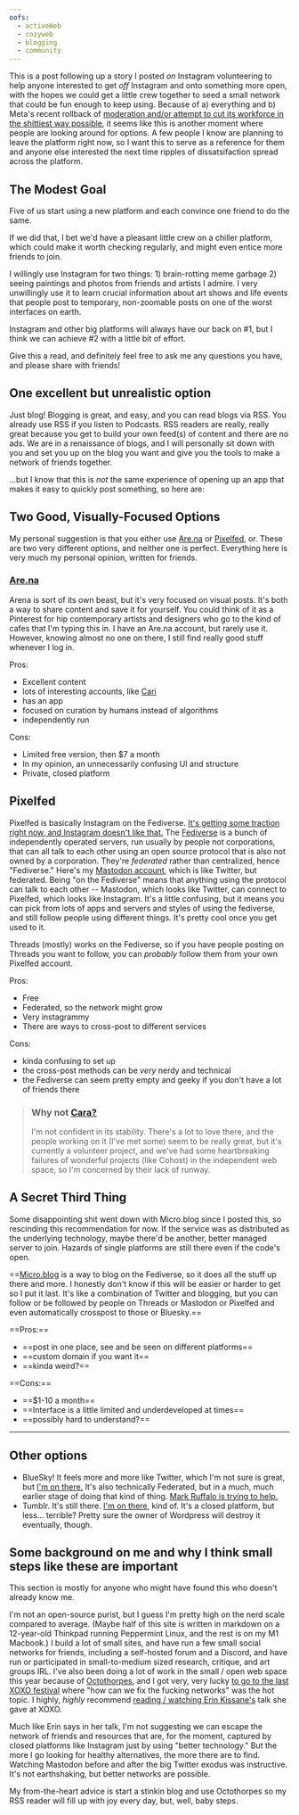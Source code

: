 ```yaml
---
oofs:
  - activeWeb
  - cozyweb
  - blogging
  - community
---
```

This is a post following up a story I posted *on* Instagram volunteering to help anyone interested to get *off* Instagram and onto something more open, with the hopes we could get a little crew together to seed a small network that could be fun enough to keep using. Because of a) everything and b) Meta's recent rollback of [moderation and/or attempt to cut its workforce in the shittiest way possible](https://bsky.app/profile/utopia-defer.red/post/3lfpzprwaic2v),  it seems like this is another moment where people are looking around for options. A few people I know are planning to leave the platform right now, so I want this to serve as a reference for them and anyone else interested the next time ripples of dissatsifaction spread across the platform.

## The Modest Goal

Five of us start using a new platform and each convince one friend to do the same.

If we did that, I bet we'd have a pleasant little crew on a chiller platform, which could make it worth checking regularly, and might even entice more friends to join. 

I willingly use Instagram for two things: 1) brain-rotting meme garbage 2) seeing paintings and photos from friends and artists I admire. I very unwillingly use it to learn crucial information about art shows and life events that people post to temporary, non-zoomable posts on one of the worst interfaces on earth.

Instagram and other big platforms will always have our back on #1, but I think we can achieve #2 with a little bit of effort. 

Give this a read, and definitely feel free to ask me any questions you have, and please share with friends!

## One excellent but unrealistic option

Just blog! Blogging is great, and easy, and you can read blogs via RSS. You already use RSS if you listen to Podcasts. RSS readers are really, really great because you get to build your own feed(s) of content and there are no ads. We are in a renaissance of blogs, and I will personally sit down with you and set you up on the blog you want and give you the tools to make a network of friends together.

...but I know that this is _not_ the same experience of opening up an app that makes it easy to quickly post something, so here are:

## Two Good, Visually-Focused Options

My personal suggestion is that you either use  [Are.na](https://www.are.na/) or [Pixelfed](https://pixelfed.org/), or. These are two very different options, and neither one is perfect. Everything here is very much my personal opinion, written for friends. 

### [Are.na](https://www.are.na/)

Arena is sort of its own beast, but it's very focused on visual posts. It's both a way to share content and save it for yourself. You could think of it as a Pinterest for hip contemporary artists and designers who go to the kind of cafes that I'm typing this in. I have an Are.na account, but rarely use it. However, knowing almost no one on there, I still find really good stuff whenever I log in.

Pros: 
- Excellent content
 - lots of interesting accounts, like [Cari](https://cari.institute/)
 - has an app
 - focused on curation by humans instead of algorithms
 - independently run

Cons:
- Limited free version, then $7 a month
- In my opinion, an unnecessarily confusing UI and structure
- Private, closed platform

## Pixelfed

Pixelfed is basically Instagram on the Fediverse. [It's getting some traction right now, and Instagram doesn't like that.](https://www.404media.co/meta-is-blocking-links-to-decentralized-instagram-competitor-pixelfed/) The [Fediverse](https://buffer.com/resources/fediverse-beginners-guide/) is a bunch of independently operated servers, run usually by people not corporations, that can all talk to each other using an open source protocol that is also not owned by a corporation. They're *federated* rather than centralized, hence "Fediverse." Here's my [Mastodon account](https://xoxo.zone/@nim), which is like Twitter, but federated.  Being "on the Fediverse" means that anything using the protocol can talk to each other --  Mastodon, which looks like Twitter, can connect to Pixelfed, which looks like Instagram. It's a little confusing, but it means you can pick from lots of apps and servers and styles of using the fediverse, and still follow people using different things. It's pretty cool once you get used to it.


Threads (mostly) works on the Fediverse, so if you have people posting on Threads you want to follow, you can *probably* follow them from your own Pixelfed account.

Pros:
- Free
- Federated, so the network might grow
- Very instagrammy
- There are ways to cross-post to different services

Cons:
- kinda confusing to set up
- the cross-post methods can be *very* nerdy and technical
- the Fediverse can seem pretty empty and geeky if you don't have a lot of friends there


> ### Why not [Cara?](https://cara.app/explore) 
> I'm not confident in its stability. There's a lot to love there, and the people working on it (I've met some) seem to be really great, but it's currently a volunteer project, and we've had some heartbreaking failures of wonderful projects (like Cohost) in the independent web space, so I'm concerned by their lack of runway.

## A Secret Third Thing

Some disappointing shit went down with Micro.blog since I posted this, so rescinding this recommendation for now. If the service was as distributed as the underlying technology, maybe there'd be another, better managed server to join. Hazards of single platforms are still there even if the code's open.


==[Micro.blog](https://micro.blog/about/pricing) is a way to blog on the Fediverse, so it does all the stuff up there and more. I honestly don't know if this will be easier or harder to get so I put it last. It's like a combination of Twitter and blogging, but you can follow or be followed by people on Threads or Mastodon or Pixelfed and even automatically crosspost to those or Bluesky.==

==Pros:==
- ==post in one place, see and be seen on different platforms==
- ==custom domain if you want it==
- ==kinda weird?==

==Cons:==
- ==$1-10 a month==
- ==Interface is a little limited and underdeveloped at times==
- ==possibly hard to understand?==
---

## Other options

- BlueSky! It feels more and more like Twitter, which I'm not sure is great, but [I'm on there.](https://bsky.app/profile/niiiiim.bsky.social) It's also technically Federated, but in a much, much earlier stage of doing that kind of thing. [Mark Ruffalo is trying to help.](https://www.theregister.com/2025/01/14/free_our_feeds_decentralized_social_media/)
- Tumblr. It's still there. [I'm on there](https://www.tumblr.com/flarmbt), kind of. It's a closed platform, but less... terrible? Pretty sure the owner of Wordpress will destroy it eventually, though.

## Some background on me and why I think small steps like these are important

This section is mostly for anyone who might have found this who doesn't already know me.

I'm not an open-source purist, but I guess I'm  pretty high on the nerd scale compared to average. (Maybe half of this site is written in markdown on a 12-year-old Thinkpad running Peppermint Linux, and the rest is on my M1 Macbook.) I build a lot of small sites, and have run a few small social networks for friends, including a self-hosted forum and a Discord, and have run or participated in small-to-medium sized research, critique, and art groups IRL. I've also been doing a lot of work in the small / open web space this year because of [Octothorpes](https://ideastore.dev/blog/octothorpes-public-beta/), and I got very, very lucky [to go to the last XOXO festival](https://www.mmmx.cloud/after-xoxo) where "how can we fix the fucking networks" was the hot topic. I highly, *highly* recommend [reading / watching Erin Kissane's](https://erinkissane.com/xoxo) talk she gave at XOXO. 

Much like Erin says in her talk, I'm not suggesting we can escape the network of friends and resources that are, for the moment, captured by closed platforms like Instagram just by using "better technology." But the more I go looking for healthy alternatives, the more there are to find. Watching Mastodon before and after the big Twitter exodus was instructive. It's not earthshaking, but better networks are possible. 

My from-the-heart advice is start a stinkin blog and use Octothorpes so my RSS reader will fill up with joy every day, but, well, baby steps.

